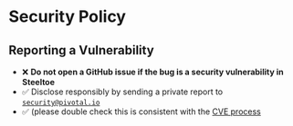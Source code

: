 # Security Policy

## Reporting a Vulnerability

 - :x: **Do not open a GitHub issue if the bug is a security vulnerability in Steeltoe**
 - :white_check_mark: Disclose responsibly by sending a private report to [`security@pivotal.io`](mailto:security@pivotal.io)
 - :white_check_mark: (please double check this is consistent with the [CVE process](https://pivotal.io/security)
